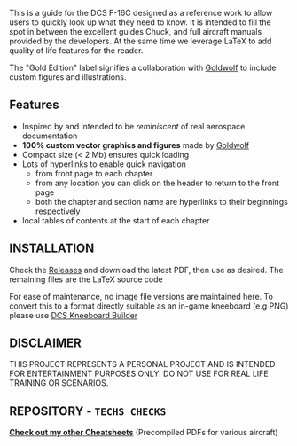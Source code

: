 This is a guide for the DCS F-16C designed as a reference work to allow users to quickly look up what they need to know. It is intended to fill the spot in between the excellent guides Chuck, and full aircraft manuals provided by the developers. At the same time we leverage LaTeX to add quality of life features for the reader.

The "Gold Edition" label signifies a collaboration with [Goldwolf](https://www.reddit.com/user/goldwolf) to include custom figures and illustrations.

## Features

- Inspired by and intended to be _reminiscent_ of real aerospace documentation
- **100% custom vector graphics and figures** made by [Goldwolf](https://www.reddit.com/user/goldwolf)
- Compact size (< 2 Mb) ensures quick loading
- Lots of hyperlinks to enable quick navigation
  - from front page to each chapter
  - from any location you can click on the header to return to the front page
  - both the chapter and section name are hyperlinks to their beginnings respectively
- local tables of contents at the start of each chapter

## INSTALLATION

Check the [Releases](https://github.com/Techneatium/techschecks_f16/releases) and download the latest PDF, then use as desired. The remaining files are the LaTeX source code

For ease of maintenance, no image file versions are maintained here. To convert this to a format directly suitable as an in-game kneeboard (e.g PNG) please use [DCS Kneeboard Builder](https://dcskneeboardbuilder.com/)

## DISCLAIMER

THIS PROJECT REPRESENTS A PERSONAL PROJECT AND IS INTENDED FOR ENTERTAINMENT PURPOSES ONLY. DO NOT USE FOR REAL LIFE TRAINING OR SCENARIOS.

## REPOSITORY - `TECHS CHECKS`

[**Check out my other Cheatsheets**](https://github.com/Techneatium/Techs-Checks) (Precompiled PDFs for various aircraft)
